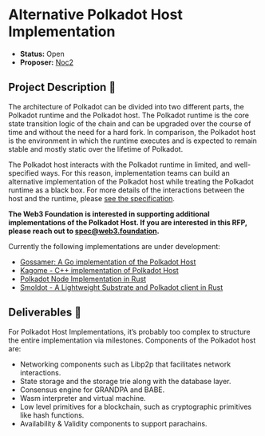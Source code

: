 # Alternative Polkadot Host Implementation

* **Status:** Open
* **Proposer:** [Noc2](https://github.com/Noc2)

## Project Description :page_facing_up: 

The architecture of Polkadot can be divided into two different parts, the Polkadot runtime and the Polkadot host. The Polkadot runtime is the core state transition logic of the chain and can be upgraded over the course of time and without the need for a hard fork. In comparison, the Polkadot host is the environment in which the runtime executes and is expected to remain stable and mostly static over the lifetime of Polkadot.

The Polkadot host interacts with the Polkadot runtime in limited, and well-specified ways. For this reason, implementation teams can build an alternative implementation of the Polkadot host while treating the Polkadot runtime as a black box. For more details of the interactions between the host and the runtime, please [see the specification](https://github.com/w3f/polkadot-spec/).

**The Web3 Foundation is interested in supporting additional implementations of the Polkadot Host. If you are interested in this RFP, please reach out to spec@web3.foundation.**

Currently the following implementations are under development: 

- [Gossamer: A Go implementation of the Polkadot Host](https://github.com/ChainSafe/gossamer) 
- [Kagome - C++ implementation of Polkadot Host](https://github.com/soramitsu/kagome)
- [Polkadot Node Implementation in Rust](https://github.com/paritytech/polkadot)
- [Smoldot - A Lightweight Substrate and Polkadot client in Rust](https://github.com/paritytech/smoldot)

## Deliverables :nut_and_bolt:

For Polkadot Host Implementations, it’s probably too complex to structure the entire implementation via milestones. Components of the Polkadot host are:

- Networking components such as Libp2p that facilitates network interactions.
- State storage and the storage trie along with the database layer.
- Consensus engine for GRANDPA and BABE.
- Wasm interpreter and virtual machine.
- Low level primitives for a blockchain, such as cryptographic primitives like hash functions.
- Availability & Validity components to support parachains. 